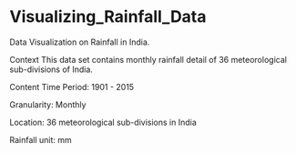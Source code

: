 # Visualizing_Rainfall_Data
Data Visualization on Rainfall in India.

Context
This data set contains monthly rainfall detail of 36 meteorological sub-divisions of India.

Content
Time Period: 1901 - 2015

Granularity: Monthly

Location: 36 meteorological sub-divisions in India

Rainfall unit: mm

